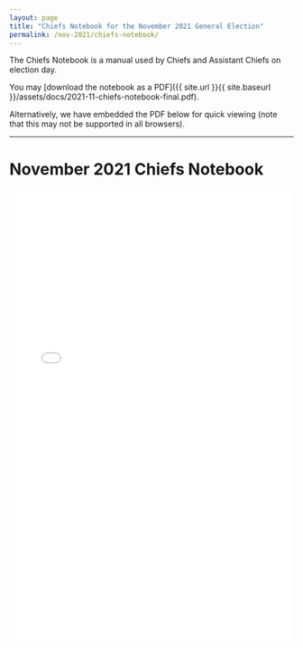 ```yaml
---
layout: page
title: "Chiefs Notebook for the November 2021 General Election"
permalink: /nov-2021/chiefs-notebook/
---
```


The Chiefs Notebook is a manual used by Chiefs and Assistant Chiefs on election day.

You may [download the notebook as a PDF]({{ site.url }}{{ site.baseurl }}/assets/docs/2021-11-chiefs-notebook-final.pdf).

Alternatively, we have embedded the PDF below for quick viewing (note that this may not be supported in all browsers).

---

# November 2021 Chiefs Notebook

<embed src="{{ site.url }}{{ site.baseurl }}/assets/docs/2021-11-chiefs-notebook-final.pdf" type="application/pdf" width="100%" height="800px" />